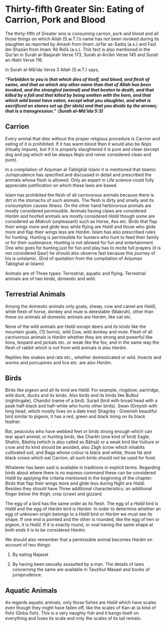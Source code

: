 Thirty-fifth Greater Sin: Eating of Carrion, Pork and Blood
===========================================================

The thirty-fifth of Greater sins is consuming carrion, pork and blood
and all those things on which Allah (S.w.T.)’s name has not been invoked
during its slaughter as reported by Amash from Imam Ja’far as-Sadiq
(a.s.) and Fazl ibn Shazān from Imam ‘Ali Riďa (a.s.). This fact is also
mentioned in the Qur’an in Surah al-Baqarah Verse 173, Surah al-An’ām
Verse 145 and Surah an-Nahl Verse 116.

In Surah al-Mā’ida Verse 3 Allah (S.w.T.) says,

***“Forbidden to you is that which dies of itself, and blood, and flesh
of swine, and that on which*** ***any other name than that of Allah has
been invoked, and the strangled (animal) and that beaten to death, and
that killed by a fall and that killed by being smitten with the horn,
and that which wild beast have eaten, except what you slaughter, and
what is sacrificed on stones set up (for idols) and that you divide by
the arrows; that is a transgression.”*** (***Surah al-Mā’ida 5:3)***

Carrion
-------

Every animal that dies without the proper religious procedure is Carrion
and eating of it is prohibited. If it has warm blood then it would also
be *Najis* (ritually impure), but if it is properly slaughtered it is
pure and clean (except dog and pig which will be always *Najis* and
never considered clean and pure).

In a compilation of Anjuman al-Tablighāt Islami it is mentioned that
Islamic Jurisprudence has specified and discussed in detail and
prescribed the animals whose flesh is allowed. Only an expert in Life
science could fully appreciate justification on which these laws are
based.

Islam has prohibited the flesh of all carnivorous animals because there
is dirt in the stomachs of such animals. The flesh is dirty and smelly
and its consumption causes illness. On the other hand herbivorous
animals are mostly considered permissible. Animals having claws are
considered *Harām* and hoofed animals are mostly considered *Halāl*
though some are considered as *Makruh* (unpleasant) such as Horse, Ass
etc. Birds that flap their wings more and glide less while flying are
*Halāl* and those who glide more and flap their wings less are *Harām*.
Islam has also prescribed rules for hunting. Hunting is permissible for
hunters who hunt to feed their family or for their sustenance. Hunting
is not allowed for fun and entertainment. One who goes for hunting just
for fun and play has to recite full prayers (it is not considered Qasr)
he should also observe fast because this journey of his is unIslamic.
(End of quotation from the compilation of Anjuman Tablighat al-Islami)

Animals are of Three types: Terrestrial, aquatic and flying. Terrestrial
animals are of two kinds, domestic and wild.

Terrestrial Animals
-------------------

Among the domestic animals only goats, sheep, cow and camel are *Halāl*,
while flesh of horse, donkey and mule is detestable (Makruh), other than
these six animals all domestic animals are *Harām*, like cat etc.

None of the wild animals are *Halāl* except deers and its kinds like the
mountain goats, (12 horns), wild Cow, wild donkey and mule. Flesh of all
carnivorous animals is *Harām* whether they are strong and powerful like
lions, leopard and jackals etc. or weak like the fox; and in the same
way the flesh of rabbit which is not from wild animals is also *Harām*.

Reptiles like snakes and rats etc., whether domesticated or wild.
Insects and worms and porcupines and lice etc. are also *Harām*.

Birds
-----

Birds like pigeon and all its kind are *Halāl*. For example, ringdove,
partridge, wild duck, ducks and its kinds. Also birds and its kinds like
Bulbul (nightingale), Chandol (name of a bird). Surad (bird with broad
head with a peak half-black and half-white who hunts other birds). Swan
(Greyish with long head, which mostly lives on a date tree) Shagrāq -
Greenish beautiful bird similar to pigeon, it has a red, green and black
lining on its black feather.

Bat, peacocks who have webbed feet or birds strong enough which can tear
apart animal; or hunting birds, like Charkh (one kind of bird) Eagle,
Shahīn, Bāshiq (which is also called as Bāhsā) or a weak bird like
Vulture or crow and its kind should be avoided, also Zāgh (crow which
inhabits cultivated soil, and Baga whose colour is black and white,
those fat and black crows which eat Carrion; all such birds should not
be used for food.

Whatever has been said is available in traditions in explicit terms.
Regarding birds about where there is no express command these can be
considered *Halāl* by applying the criteria mentioned in the beginning
of the chapter: Birds that flap their wings more and glide less during
flight are *Halāl*. Besides they should have Three additional
characteristics: an additional finger below the thigh, crop (craw) and
gizzard.

The egg of a bird has the same order as its flesh. The egg of a *Halāl*
bird is *Halāl* and the egg of *Harām* bird is *Harām*. In order to
determine whether an egg of unknown origin belongs to a *Halāl* bird or
*Harām* we must see its shape. If one end is pointed and the other is
rounded, like the egg of hen or pigeon, it is *Halāl*. If it is exactly
round, or oval having the same shape at both ends it is to be considered
*Harām*.

We should also remember that a permissible animal becomes *Harām* on
account of two things:

1) By eating Najasat

2) By having been sexually assaulted by a man. The details of laws
concerning the same are available in Tauzihul Masael and books of
jurisprudence.

Aquatic Animals
---------------

As regards aquatic animals, only those fishes are *Halāl* which have
scales even though they might have fallen off, like the scales of Kan-at
(a kind of fish) (Qoba fish). This is a very naughty fish and it bangs
itself on everything and loses its scale and only the scales of its tail
remain.


